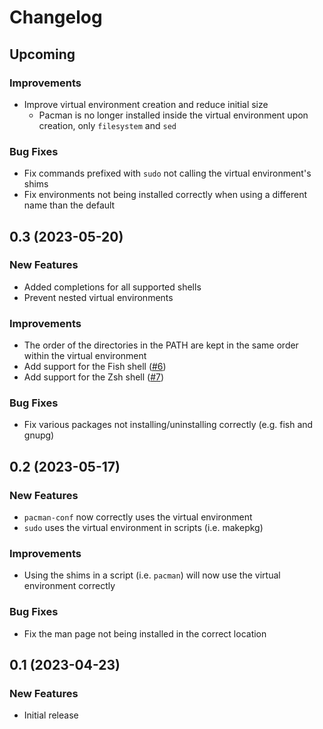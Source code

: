 # Changelog

## Upcoming

### Improvements
- Improve virtual environment creation and reduce initial size
    - Pacman is no longer installed inside the virtual environment upon creation,
    only `filesystem` and `sed`

### Bug Fixes
- Fix commands prefixed with `sudo` not calling the virtual environment's shims
- Fix environments not being installed correctly when using a different name than the default


## 0.3 (2023-05-20)

### New Features
- Added completions for all supported shells
- Prevent nested virtual environments

### Improvements
- The order of the directories in the PATH are kept in the same order within the virtual environment
- Add support for the Fish shell ([#6](https://github.com/jdholtz/pacman-venv/pull/6))
- Add support for the Zsh shell ([#7](https://github.com/jdholtz/pacman-venv/pull/7))

### Bug Fixes
- Fix various packages not installing/uninstalling correctly (e.g. fish and gnupg)


## 0.2 (2023-05-17)

### New Features
- `pacman-conf` now correctly uses the virtual environment
- `sudo` uses the virtual environment in scripts (i.e. makepkg)

### Improvements
- Using the shims in a script (i.e. `pacman`) will now use the virtual environment correctly

### Bug Fixes
- Fix the man page not being installed in the correct location


## 0.1 (2023-04-23)

### New Features
- Initial release
